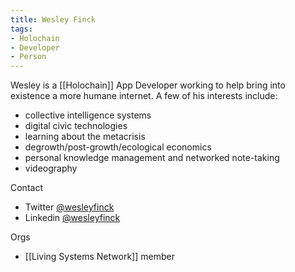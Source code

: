 ```yaml
---
title: Wesley Finck
tags:
- Holochain
- Developer
- Person
---
```


Wesley is a [[Holochain]] App Developer working to help bring into existence a more humane internet. A few of his interests include:
- collective intelligence systems
- digital civic technologies
- learning about the metacrisis
- degrowth/post-growth/ecological economics
- personal knowledge management and networked note-taking
- videography

Contact
* Twitter [@wesleyfinck](https://twitter.com/wesleyfinck)
* Linkedin [@wesleyfinck](https://www.linkedin.com/in/wesleyfinck/)

Orgs
* [[Living Systems Network]] member
